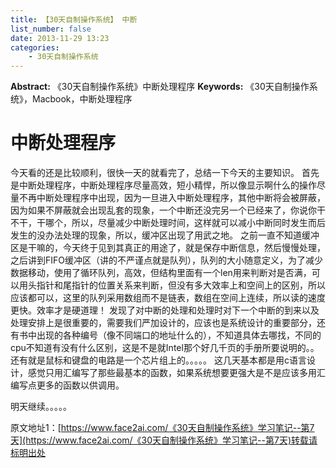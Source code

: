 ```yaml
---
title: 【30天自制操作系统】 中断
list_number: false
date: 2013-11-29 13:23
categories:
    - 30天自制操作系统
---
```

**Abstract:** 《30天自制操作系统》中断处理程序
**Keywords:** 《30天自制操作系统》，Macbook，中断处理程序
<!--more-->
# 中断处理程序
今天看的还是比较顺利，很快一天的就看完了，总结一下今天的主要知识。
首先是中断处理程序，中断处理程序尽量高效，短小精悍，所以像显示啊什么的操作尽量不再中断处理程序中出现，因为一旦进入中断处理程序，其他中断将会被屏蔽，因为如果不屏蔽就会出现乱套的现象，一个中断还没完另一个已经来了，你说你干不干，干哪个，所以，尽量减少中断处理时间，这样就可以减小中断同时发生而后发生的没办法处理的现象，所以，缓冲区出现了用武之地。
之前一直不知道缓冲区是干嘛的，今天终于见到其真正的用途了，就是保存中断信息，然后慢慢处理，之后讲到FIFO缓冲区（讲的不严谨点就是队列），队列的大小随意定义，为了减少数据移动，使用了循环队列，高效，但结构里面有一个len用来判断对是否满，可以用头指针和尾指针的位置关系来判断，但没有多大效率上和空间上的区别，所以应该都可以，这里的队列采用数组而不是链表，数组在空间上连续，所以读的速度更快。效率才是硬道理！
发现了对中断的处理和处理时对下一个中断的到来以及处理安排上是很重要的，需要我们严加设计的，应该也是系统设计的重要部分，还有书中出现的各种编号（像不同端口的地址什么的），不知道具体去哪找，不同的cpu不知道有没有什么区别，这是不是就Intel那个好几千页的手册所要说明的。。
还有就是鼠标和键盘的电路是一个芯片组上的。。。。。
这几天基本都是用c语言设计，感觉只用汇编写了那些最基本的函数，如果系统想要更强大是不是应该多用汇编写点更多的函数以供调用。

明天继续。。。。。





原文地址1：[https://www.face2ai.com/《30天自制操作系统》学习笔记--第7天](https://www.face2ai.com/《30天自制操作系统》学习笔记--第7天)转载请标明出处
